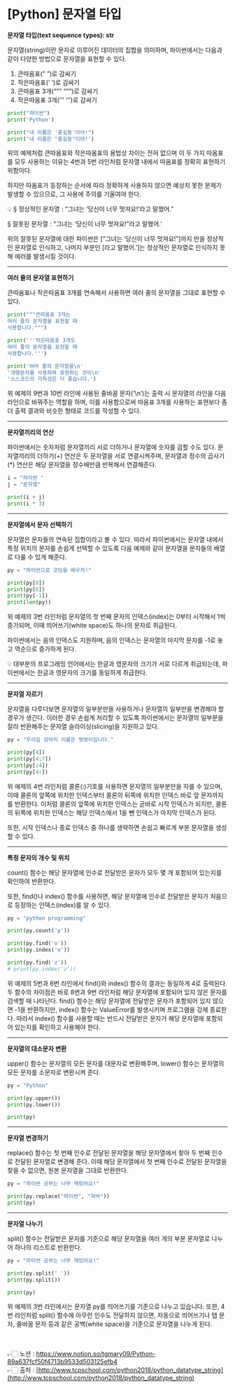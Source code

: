 # [Python] 문자열 타입

**문자열 타입(text sequence types): str**

문자열(string)이란 문자로 이루어진 데이터의 집합을 의미하며, 파이썬에서는 다음과 같이 다양한 방법으로 문자열을 표현할 수 있다.

1. 큰따옴표(” ”)로 감싸기
2. 작은따옴표(’ ’)로 감싸기
3. 큰따옴표 3개(””” “””)로 감싸기
4. 작은따옴표 3개(’’’ ‘’’)로 감싸기

```python
print("파이썬")
print('Python')  

print("내 이름은 '홍길동'이야!")
print('내 이름은 "홍길동"이야!')
```

위의 예제처럼 큰따옴표와 작은따옴표의 용법상 차이는 전혀 없으며 이 두 가지 따옴표를 모두 사용하는 이유는 4번과 5번 라인처럼 문자열 내에서 따옴표를 정확히 표현하기 위함이다.

하지만 따옴표가 등장하는 순서에 따라 정확하게 사용하지 않으면 예상치 못한 문제가 발생할 수 
있으므로, 그 사용에 주의를 기울여야 한다.

<aside>
💡 § 정상적인 문자열 : “그녀는 ‘당신이 너무 멋져요!’라고 말했어.”

§ 잘못된 문자열 : “그녀는 ‘당신이 너무 멋져요!”라고 말했어.’

</aside>

위의 잘못된 문자열에 대한 파이썬은 [“그녀는 ‘당신이 너무 멋져요!”]까지 만을 정상적인 문자열로 인식하고, 나머지 부분인 [라고 말했어.’]는 정상적인 문자열로 인식하지 못해 에러를 발생시킬 
것이다.

---

**여러 줄의 문자열 표현하기**

큰따옴표나 작은따옴표 3개를 연속해서 사용하면 여러 줄의 문자열을 그대로 표현할 수 있다.

```python
print("""큰따옴표 3개는
여러 줄의 문자열을 표현할 때
사용합니다.""")  

print('''작은따옴표 3개도
여러 줄의 문자열을 표현할 때
사용합니다.''')  

print('여러 줄의 문자열을\n'
'개행문자를 사용하여 표현하는 것이\n'
'소스코드의 가독성은 더 좋습니다.')
```


위 예제의 9번과 10번 라인에 사용된 줄바꿈 문자(’\n’)는 출력 시 문자열의 라인을 다음 라인으로 
바꿔주는 역할을 하며, 이를 사용함으로써 따옴표 3개를 사용하는 표현보다 좀 더 출력 결과와 비슷한 형태로 코드를 작성할 수 있다.

---

**문자열끼리의 연산**

파이썬에서는 숫자처럼 문자열끼리 서로 더하거나 문자열에 숫자를 곱할 수도 있다. 
문자열끼리의 더하기(+) 연산은 두 문자열을 서로 연결시켜주며, 문자열과 정수의 곱사기(*) 연산은 해당 문자열을 정수배만큼 반복해서 연결해준다.

```python
i = "파이썬 "
j = "문자열"  

print(i + j)
print(i * 3)
```


---

**문자열에서 문자 선택하기**

문자열은 문자들의 연속된 집합이라고 볼 수 있다. 따라서 파이썬에서는 문자열 내에서 특정 위치의 문자를 손쉽게 선택할 수 있도록 다음 예제와 같이 문자열을 문자들의 배열로 다룰 수 있게 해준다.

```python
py = "파이썬으로 코딩을 배우자!"  

print(py[0])
print(py[6])
print(py[-1])
print(len(py))
```


위 예제의 3번 라인처럼 문자열의 첫 번째 문자의 인덱스(index)는 0부터 시작해서 1씩 증가되며, 
이때 띄어쓰기(white space)도 하나의 문자로 취급된다. 

파이썬에서는 음의 인덱스도 지원하며, 음의 인덱스는 문자열의 마지막 문자를 -1로 놓고 역순으로 증가하게 된다.

<aside>
💡 대부분의 프로그래밍 언어에서는 한글과 영문자의 크기가 서로 다르게 취급되는데, 파이썬에서는 한글과 영문자의 크기를 동일하게 취급한다.

</aside>

---

**문자열 자르기**

문자열을 다루다보면 문자열의 일부분만을 사용하거나 문자열의 일부만을 변경해야 할 경우가 생긴다. 이러한 경우 손쉽게 처리할 수 있도록 파이썬에서는 문자열의 일부분을 잘라 반환해주는 문자열 슬라이싱(slicing)을 지원하고 있다.

```python
py = "우리집 강아지 이름은 멍멍이입니다."  

print(py[4])
print(py[4:7])
print(py[:4])
print(py[4:])
```

위 예제의 4번 라인처럼 콜론(:)기호를 사용하면 문자열의 일부분만을 자를 수 있으며, 
이때 콜론의 앞쪽에 위치한 인덱스부터 콜론의 뒤쪽에 위치한 인덱스 바로 앞 문자까지를 반환한다. 이처럼 콜론의 앞쪽에 위치한 인덱스는 곧바로 시작 인덱스가 되지만, 콜론의 뒤쪽에 위치한 인덱스는 해당 인덱스에서 1을 뺀 인덱스가 마지막 인덱스가 된다.

또한, 시작 인덱스나 종료 인덱스 중 하나를 생략하면 손쉽고 빠르게 부분 문자열을 생성할 수 있다.

---

**특정 문자의 개수 및 위치**

count() 함수는 해당 문자열에 인수로 전달받은 문자가 모두 몇 개 포함되어 있는지를 확인하여 
반환한다.

또한, find()나 index() 함수를 사용하면, 해당 문자열에 인수로 전달받은 문자가 처음으로 등장하는 인덱스(index)를 알 수 있다.

```python
py = "python programming" 

print(py.count('p'))  

print(py.find('o'))
print(py.index('o'))  

print(py.find('z'))
# print(py.index('z'))
```


위 예제의 5번과 6번 라인에서 find()와 index() 함수의 결과는 동일하게 4로 출력된다.
두 함수의 차이점은 바로 8번과 9번 라인처럼 해당 문자열에 포함되어 있지 않은 문자를 검색할 때 나타난다.
find() 함수는 해당 문자열에 전달받은 문자가 포함되어 있지 않으면 -1을 반환하지만, 
index() 함수는 ValueError를 발생시키며 프로그램을 강제 종료한다.
따라서 index() 함수를 사용할 때는 반드시 전달받은 문자가 해당 문자열에 포함되어 있는지를 
확인하고 사용해야 한다.

---

**문자열의 대소문자 변환**

upper() 함수는 문자열의 모든 문자를 대문자로 변환해주며, 
lower() 함수는 문자열의 모든 문자를 소문자로 변환시켜 준다.

```python
py = "Python"  

print(py.upper())
print(py.lower())  

print(py)
```

---

**문자열 변경하기**

replace() 함수는 첫 번째 인수로 전달된 문자열을 해당 문자열에서 찾아 두 번째 인수로 전달된 문자열로 변경해 준다. 이때 해당 문자열에서 첫 번째 인수로 전달된 문자열을 찾을 수 없으면, 
원본 문자열을 그대로 반환한다.

```python
py = "파이썬 공부는 너무 재밌어요!"  

print(py.replace("파이썬", "자바"))
print(py)
```

---

**문자열 나누기**

split() 함수는 전달받은 문자를 기준으로 해당 문자열을 여러 개의 부분 문자열로 나누어 하나의 
리스트로 반환한다.

```python
py = "파이썬 공부는 너무 재밌어요!"  

print(py.split(' '))
print(py.split())  

print(py)
```


위 예제의 3번 라인에서는 문자열 py를 띄어쓰기를 기준으로 나누고 있습니다. 
또한, 4번 라인처럼 split() 함수에 아무런 인수도 전달하지 않으면, 자동으로 띄어쓰기나 탭 문자, 
줄바꿈 문자 등과 같은 공백(white space)을 기준으로 문자열을 나누게 된다.

<br><br>
👉🏻 노션 : https://www.notion.so/tgmary09/Python-89a637fcf50f4713b9533d503125efb4
<br>
👉🏻 출처 : [http://www.tcpschool.com/python2018/python_datatype_string](http://www.tcpschool.com/python2018/python_datatype_string)

